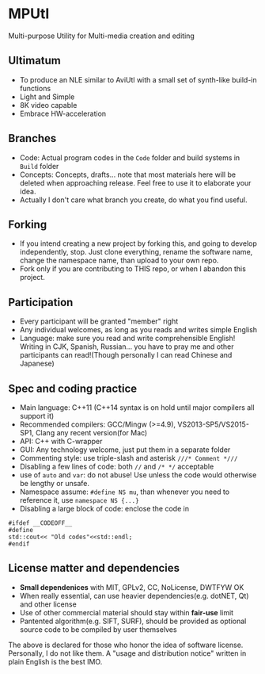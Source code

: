 # MPUtl
Multi-purpose Utility for Multi-media creation and editing

## Ultimatum
* To produce an NLE similar to AviUtl with a small set of synth-like build-in functions
* Light and Simple
* 8K video capable
* Embrace HW-acceleration

## Branches
* Code: Actual program codes in the ``Code`` folder and build systems in ``Build`` folder
* Concepts: Concepts, drafts... note that most materials here will be deleted when approaching release. Feel free to use it to elaborate your idea.
* Actually I don't care what branch you create, do what you find useful.
 
## Forking
* If you intend creating a new project by forking this, and going to develop independently, stop. Just clone everything, rename the software name, change the namespace name, than upload to your own repo.
* Fork only if you are contributing to THIS repo, or when I abandon this project.

## Participation
* Every participant will be granted "member" right
* Any individual welcomes, as long as you reads and writes simple English
* Language: make sure you read and write comprehensible English! Writing in CJK, Spanish, Russian... you have to pray me and other participants can read!(Though personally I can read Chinese and Japanese)

## Spec and coding practice
* Main language: C++11 (C++14 syntax is on hold until major compilers all support it)
* Recommended compilers: GCC/Mingw (>=4.9), VS2013-SP5/VS2015-SP1, Clang any recent version(for Mac)
* API: C++ with C-wrapper
* GUI: Any technology welcome, just put them in a separate folder
* Commenting style: use triple-slash and asterisk ``///* Comment *///``
* Disabling a few lines of code: both ``//`` and ``/* */`` acceptable
* use of ``auto`` and ``var``: do not abuse! Use unless the code would otherwise be lengthy or unsafe.
* Namespace assume: ```#define NS mu```, than whenever you need to reference it, use ```namespace NS {...}```
* Disabling a large block of code: enclose the code in 
```
#ifdef __CODEOFF__ 
#define
std::cout<< "Old codes"<<std::endl;
#endif
```

## License matter and dependencies
* __Small dependenices__ with MIT, GPLv2, CC, NoLicense, DWTFYW OK
* When really essential, can use heavier dependencies(e.g. dotNET, Qt) and other license
* Use of other commercial material should stay within __fair-use__ limit
* Pantented algorithm(e.g. SIFT, SURF), should be provided as optional source code to be compiled by user themselves


The above is declared for those who honor the idea of software license. Personally, I do not like them. A "usage and distribution notice" written in plain English is the best IMO.


